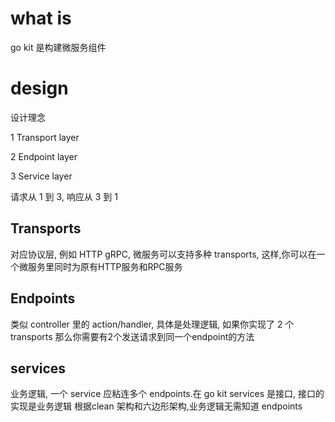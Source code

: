 # what is 
go kit 是构建微服务组件

# design
设计理念

1 Transport layer

2 Endpoint layer

3 Service layer

请求从 1 到 3, 响应从 3 到 1

## Transports
对应协议层, 例如 HTTP gRPC, 微服务可以支持多种 transports, 这样,你可以在一个微服务里同时为原有HTTP服务和RPC服务

## Endpoints 
类似 controller 里的  action/handler, 具体是处理逻辑, 如果你实现了 2 个 transports
那么你需要有2个发送请求到同一个endpoint的方法

## services
业务逻辑, 一个 service 应粘连多个 endpoints.在 go kit services 是接口, 接口的实现是业务逻辑
根据clean 架构和六边形架构,业务逻辑无需知道 endpoints